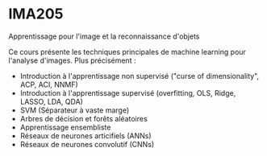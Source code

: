 # IMA205
Apprentissage pour l'image et la reconnaissance d'objets

Ce cours présente les techniques principales de machine learning pour l'analyse d'images. Plus précisément :

- Introduction à l'apprentissage non supervisé ("curse of dimensionality", ACP, ACI, NNMF)
- Introduction à l'apprentissage supervisé (overfitting, OLS, Ridge, LASSO, LDA, QDA)
- SVM (Séparateur à vaste marge)
- Arbres de décision et forêts aléatoires
- Apprentissage ensembliste 
- Réseaux de neurones articifiels (ANNs)
- Réseaux de neurones convolutif (CNNs)
